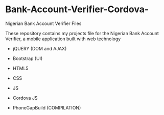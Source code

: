 # Bank-Account-Verifier-Cordova-
Nigerian Bank Account Verifier Files

These repository contains my projects file for the Nigerian Bank Account Verifier, a mobile application built with web technology

* jQUERY (DOM and AJAX)
* Bootstrap (UI) 
* HTML5 
* CSS
* JS

* Cordova JS 
* PhoneGapBuild (COMPILATION)

